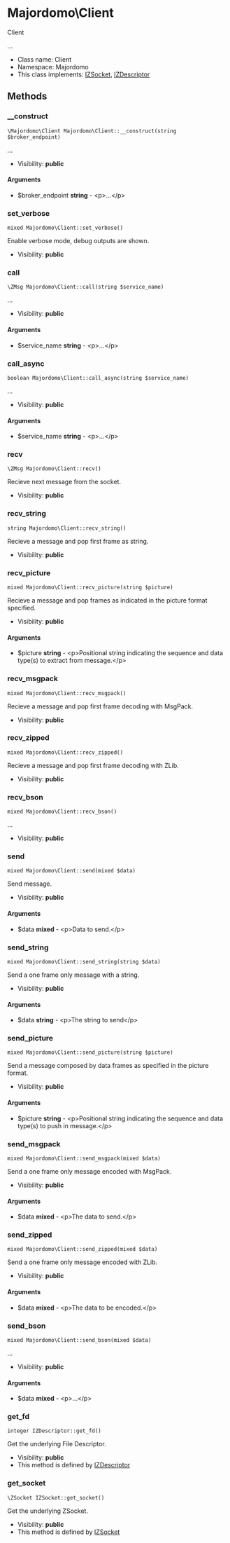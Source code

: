 Majordomo\Client
===============

Client

...


* Class name: Client
* Namespace: Majordomo
* This class implements: [IZSocket](IZSocket.md), [IZDescriptor](IZDescriptor.md)






Methods
-------


### __construct

    \Majordomo\Client Majordomo\Client::__construct(string $broker_endpoint)



...

* Visibility: **public**


#### Arguments
* $broker_endpoint **string** - &lt;p&gt;...&lt;/p&gt;



### set_verbose

    mixed Majordomo\Client::set_verbose()

Enable verbose mode, debug outputs are shown.



* Visibility: **public**




### call

    \ZMsg Majordomo\Client::call(string $service_name)



...

* Visibility: **public**


#### Arguments
* $service_name **string** - &lt;p&gt;...&lt;/p&gt;



### call_async

    boolean Majordomo\Client::call_async(string $service_name)



...

* Visibility: **public**


#### Arguments
* $service_name **string** - &lt;p&gt;...&lt;/p&gt;



### recv

    \ZMsg Majordomo\Client::recv()

Recieve next message from the socket.



* Visibility: **public**




### recv_string

    string Majordomo\Client::recv_string()

Recieve a message and pop first frame as string.



* Visibility: **public**




### recv_picture

    mixed Majordomo\Client::recv_picture(string $picture)

Recieve a message and pop frames as indicated in the picture format specified.



* Visibility: **public**


#### Arguments
* $picture **string** - &lt;p&gt;Positional string indicating the sequence and data type(s) to extract from message.&lt;/p&gt;



### recv_msgpack

    mixed Majordomo\Client::recv_msgpack()

Recieve a message and pop first frame decoding with MsgPack.



* Visibility: **public**




### recv_zipped

    mixed Majordomo\Client::recv_zipped()

Recieve a message and pop first frame decoding with ZLib.



* Visibility: **public**




### recv_bson

    mixed Majordomo\Client::recv_bson()



...

* Visibility: **public**




### send

    mixed Majordomo\Client::send(mixed $data)

Send message.



* Visibility: **public**


#### Arguments
* $data **mixed** - &lt;p&gt;Data to send.&lt;/p&gt;



### send_string

    mixed Majordomo\Client::send_string(string $data)

Send a one frame only message with a string.



* Visibility: **public**


#### Arguments
* $data **string** - &lt;p&gt;The string to send&lt;/p&gt;



### send_picture

    mixed Majordomo\Client::send_picture(string $picture)

Send a message composed by data frames as specified in the picture format.



* Visibility: **public**


#### Arguments
* $picture **string** - &lt;p&gt;Positional string indicating the sequence and data type(s) to push in message.&lt;/p&gt;



### send_msgpack

    mixed Majordomo\Client::send_msgpack(mixed $data)

Send a one frame only message encoded with MsgPack.



* Visibility: **public**


#### Arguments
* $data **mixed** - &lt;p&gt;The data to send.&lt;/p&gt;



### send_zipped

    mixed Majordomo\Client::send_zipped(mixed $data)

Send a one frame only message encoded with ZLib.



* Visibility: **public**


#### Arguments
* $data **mixed** - &lt;p&gt;The data to be encoded.&lt;/p&gt;



### send_bson

    mixed Majordomo\Client::send_bson(mixed $data)



...

* Visibility: **public**


#### Arguments
* $data **mixed** - &lt;p&gt;...&lt;/p&gt;



### get_fd

    integer IZDescriptor::get_fd()

Get the underlying File Descriptor.



* Visibility: **public**
* This method is defined by [IZDescriptor](IZDescriptor.md)




### get_socket

    \ZSocket IZSocket::get_socket()

Get the underlying ZSocket.



* Visibility: **public**
* This method is defined by [IZSocket](IZSocket.md)



